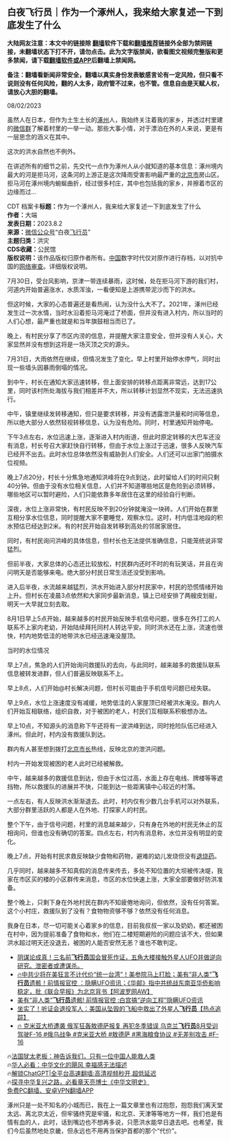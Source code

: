  <!-- 面包屑导航 --> <h2>白夜飞行员｜作为一个涿州人，我来给大家复述一下到底发生了什么</h2> <p class="notice"><b>大陆网友注意：本文中的链接除 <a href="https://github.com/bannedbook/fanqiang" >翻墙</a>软件下载和<a href="https://github.com/killgcd/justmysocks/blob/master/README.md">翻墙推荐</a>链接外全部为禁网链接，未翻墙状态下打不开，请勿点击。此为文字版禁闻，欲看图文视频完整版和更多禁闻，请下载<a href="https://github.com/bannedbook/fanqiang">翻墙软件或APP</a>后翻墙上禁闻网。</p><p>备注：翻墙看新闻非常安全，翻墙以真实身份发表敏感言论有一定风险，但只看不说则没有任何风险，翻的人太多，政府管不过来，也不管。信息自由是天赋人权，请放心大胆的翻墙。</b></p>  <div class="entry"> <p>08/02/2023</p> <p> </p> <p>虽然人在日本，但作为土生土长的<a href="https://www.bannedbook.org/bnews/tag/%E6%B6%BF%E5%B7%9E/" class="st_tag internal_tag" rel="tag" title="标签 涿州 下的日志">涿州</a>人，我始终关注着我的家乡，并透过村里建的<a href="https://www.bannedbook.org/bnews/tag/%e5%be%ae%e4%bf%a1%e7%be%a4/" class="st_tag internal_tag" rel="tag" title="标签 微信群 下的日志">微信群</a>了解着村里的一举一动。那些大事小情，对于漂泊在外的人来说，更是有一层思念的涵义在其中。</p> <p>这次的洪水自然也不例外。</p> <p>在讲述所有的细节之前，先交代一点作为涿州人从小就知道的基本信息：涿州境内最大的河是拒马河，这条河的上游正是这次降雨受害影响最严重的<a href="https://www.bannedbook.org/bnews/tag/%E5%8C%97%E4%BA%AC%E5%B8%82/" class="st_tag internal_tag" rel="tag" title="标签 北京市 下的日志">北京市</a>房山区。拒马河在涿州境内蜿蜒曲折，经过很多村庄，其中也包括我的家乡，并擦着市区的边缘而过&#8230;</p> <p>CDT 档案卡<strong>标题：</strong>作为一个涿州人，我来给大家复述一下到底发生了什么<br /><strong>作者：</strong>大端<br /><strong>发表日期：</strong>2023.8.2<br /><strong>来源：</strong><a href="https://www.bannedbook.org/bnews/tag/%e5%be%ae%e4%bf%a1%e5%85%ac%e4%bc%97%e5%8f%b7/" class="st_tag internal_tag" rel="tag" title="标签 微信公众号 下的日志">微信公众号</a>“白夜<a href="https://www.bannedbook.org/bnews/tag/%e9%a3%9e%e8%a1%8c%e5%91%98/" class="st_tag internal_tag" rel="tag" title="标签 飞行员 下的日志">飞行员</a>”<br /><strong>主题归类：</strong>洪灾<br /><strong>CDS收藏：</strong>公民馆<br /><strong>版权说明：</strong>该作品版权归原作者所有。<span class='wp_keywordlink_affiliate'><a href="https://www.bannedbook.org/" title="中国" target="_blank">中国</a></span>数字时代仅对原作进行存档，以对抗中国的<a href="https://www.bannedbook.org/bnews/tag/%e7%bd%91%e7%bb%9c%e5%ae%a1%e6%9f%a5/" class="st_tag internal_tag" rel="tag" title="标签 网络审查 下的日志">网络审查</a>。详细版权说明。</p> <p>7月30日，受台风影响，京津一带连续暴雨，这时候，处在拒马河下游的我们村，河道内开始普遍涨水，水质浑浊，一看便知是上游携带泥沙而下的洪水。</p> <p>但这时候，大家的心态普遍还是看热闹，认为没什么大不了。2021年，涿州已经发生过一次水情，当时水沿着拒马河淹过了桥面，但并没有进入村内，所以当时的人们心想，最严重也就是和当年旗鼓相当而已了。</p> <p>晚上，有村民分享了市区内涝的信息，并提醒大家注意安全，但并没有人关心，大家显然并没有想到这将是一场灭顶之灾的源头。</p> <p>7月31日，大雨依然在继续，但情况发生了变化，早上村里开始停水停气，同时出现一些墙头因暴雨倒塌的情况。</p> <p>到中午，村长在通知大家迅速转移，但上面安排的转移点距离非常远，达到17公里，同时该村所处海拔与我们相差并不大，所以转移计划显然不现实，无法迅速执行。</p> <p>中午，镇里继续发转移通知，但只是要求转移，并没有透露泄洪量和时间等信息，所以绝大部分人依然轻视转移信息，认为没有危险。同时，村里通知开始停电。</p> <p>下午3点左右，水位迅速上涨，逐渐进入村内街道，但此时原定转移的大巴车还没有消息，村长号召大家赶快自行转移，但由于水位上涨过于迅速，很多人反映汽车已经开不出去。此时水位总体依然没有威胁到人们安全。人们还可以出家门拍摄水位视频。</p> <p>晚上7点20分，村长十分焦急地通知洪峰将在9点到达，此时留给人们的时间只剩40分钟。但由于没有水位相关信息，人们并不知道哪些地区是危险到必须转移，哪些地区可以暂时避险，人们只能依靠多年居住在这里的经验自行判断。</p> <p>深夜，水位上涨非常快，有村民反映不到20分钟就淹没一块砖。人们开始在群里互相分享水位信息，同时提醒大家不要睡觉，观察水位。这时，村内低洼地段的积水预估已经达到2米。有的村民开始自发转移到高处的邻居家居住。</p> <p>同时，有村民询问洪峰的具体信息，但村长也无法提供准确信息，只能笼统说非常猛烈。</p>  <p>但前半夜，大家总体的心态还比较放松，村民群内还时不时的有玩笑话，并且在询问明天是否能够来电。绝大部分村民日常生活还没受到影响。</p> <p>进入后半夜，水流越来越猛烈，洪水开始进入部分村民家中，村民的恐慌情绪开始上升。但村长在凌晨3点依然和大家同步最新消息，镇上已经安排了两艘皮划艇，明天一大早就立刻去取。</p> <p>8月1日早上5点开始，越来越多的村民开始反映手机信号问题，很多在外打工的人联系不上家内老幼，开始陆续拜托同村人转达平安。同时洪水还在上涨，流速也很快，村内地势低洼的地带洪水已经迅速淹没屋顶。</p> <p>当时的水位情况</p> <p>早上7点，焦急的人们开始询问救援队的去向，与此同时，越来越多的救援队联系信息被转发进群，但人们普遍反映联系不上。</p> <p>早上8点，人们开始@村长解决问题，但村长可能由于手机信号问题已经失联。</p> <p>早上9点，水位上涨速度没有减缓，地势低洼的人家屋顶已经被洪水淹没。群内人们开始互相联络，组织自救，对于被困的老人，村民们互相联系积极想办法。</p> <p>早上10点，不知源头的消息称下午还将有一波洪峰到达，同时抢险队伍已经进入涿州。但此时，村内没有救援队到达。</p>  <p>群内有人甚至想到拨打<a href="https://www.bannedbook.org/bnews/tag/%e5%8c%97%e4%ba%ac%e5%b8%82%e9%95%bf/" class="st_tag internal_tag" rel="tag" title="标签 北京市长 下的日志">北京市长</a>热线，反映北京的泄洪问题。</p> <p>村内一开始发现被困的老人此时已经被解救。</p> <p>中午，越来越多的救援信息到达，但由于水位过高，水面上存在电线、牌楼等等遮挡物，所以救援队的进展并不快，只能到达一些距离镇中心较近的村落。</p> <p>一点左右，有人反映洪水渐渐退去。此时，村内仅有少数几台手机可以对外联系，大部分群里活跃的人都是人在外地、打探家人的村民。</p> <p>整个下午，由于信号问题，村里的消息越来越少，只有身在外地的村民无休止的互相询问，但谁也没有确切的答案。四点左右，村内有消息称，水位并没有明显的变化。</p> <p>晚上7点，开始有村民求救反映缺少食物和药物，避难的幼儿发烧但没有<a href="https://www.bannedbook.org/bnews/tag/%e9%80%80%e7%83%a7%e8%8d%af/" class="st_tag internal_tag" rel="tag" title="标签 退烧药 下的日志">退烧药</a>。</p> <p>几乎同时，越来越多不知真假的消息传来传去，多处不知位置的大坝被传决堤，我家在市区买的楼的小区群传来消息，市区的水位快速上涨，大家全部要做好防洪准备。</p> <p>整个晚上，只剩下身在外地村民在群内不知疲倦地询问，但依然，没有任何答案。这个小村庄，救援队到了没有？食物物资够不够？依然没有任何消息。</p>  <p>我身在日本，尽一切可能关心着家乡的信息，目前我叔叔一家以及奶奶，都还被困在村中，因为提前准备了食物和水，他们在二楼短期避险的问题应该不大，但如果洪水超过明天还没退去，被困的人能否安然无恙？谁也不敢判定。</p> <!--<div id="taboola-mid-1"></div>--><ul class='op-related-articles' title='相关阅读'> <li><a href='https://www.bannedbook.org/bnews/comments/20230728/1913406.html' target='_blank'>阴谋论成真！三名前<b>飞行员</b>国会冒死作证，五角大楼接触外星人UFO并做逆向研究。泄密者或遭谋杀。</a></li> <li><a href='https://www.bannedbook.org/bnews/bannedvideo/20230728/1913123.html' target='_blank'>🔥中共少将在美狂言不计代价“统一台湾”！美参院马上打脸；美有“非人类”<b>飞行员</b>遗骸！前情报官控 ：隐瞒UFO资讯；《华邮》指中共统战东南亚华侨影响稳定，批《联合早报》为北京背书【阿波罗网AW】</a></li> <li><a href='https://www.bannedbook.org/bnews/topimagenews/20230727/1912940.html' target='_blank'>美有“非人类”<b>飞行员</b>遗骸! 前情报官控 :白宫搞“逆向工程”隐瞒UFO资讯</a></li> <li><a href='https://www.bannedbook.org/bnews/bannedvideo/20230727/1912526.html' target='_blank'>坐实了！听证会退役军人：美国从坠毁的飞船中救出了外星人<b>飞行员</b>【热点追踪】</a></li> <li><a href='https://www.bannedbook.org/bnews/sohnews/20230726/1912494.html' target='_blank'>🔥 克米亚大桥遭袭 俄军狂轰敖德萨报复 再犯冬季错误 乌克兰<b>飞行员</b>8月受训驾驶F-16 #俄乌战争 #克米亚大桥 #敖德萨 #黑海粮食协议 #无差别攻击 #F-16</a></li> </ul> <p class="texttj"> 🔥<a href="https://www.bannedbook.org/bnews/ssgc/20230219/1850782.html" target="_blank">法国犹太老板：神告诉我们，只有一位中国人能救人类</a><br/> 🔥<a href="https://www.bannedbook.org/bnews/comments/20220220/1694796.html" target="_blank">华人必看：中华文化的飓风 幸福感无法描述</a><br/> 🔥<a href="https://github.com/bannedbook/fanqiang/wiki/V2ray%E6%9C%BA%E5%9C%BA" target="_blank">解锁ChatGPT|全平台高速翻墙:高清视频秒开,超低延迟</a><br/> 🔥<a href="https://www.bannedbook.org/bnews/comments/20220808/1768773.html" target="_blank">探寻中华复兴之路，必看章天亮博士《中华文明史》</a><br/> <a href="https://github.com/bannedbook/fanqiang/wiki/%E7%A6%81%E9%97%BB%E7%BD%91%E5%AE%89%E5%8D%93%E7%BF%BB%E5%A2%99%E6%96%B0%E9%97%BBAPP" target="_blank">免费PC翻墙、安卓VPN翻墙APP</a><br/> </p><p>涿州只是一处不知名的小城而已，我在上一篇文章里也有过抱怨，抱怨我们离天堂太远、离北京太近，但牢骚终究是牢骚，和北京、天津等等地方一样，我们也是有情有血的人，此时，话到嘴边也不想再多说，只愿洪水能早日退去吧。也希望，我们今后虽然地处京畿，但永远也不用再当保护首都的那个“代价”。</p><a name='sharetosocial'></a> <div style="margin-bottom:5px;padding-bottom:5px;clear:both"> <div id="archive-pix-1" class="banner-ads"> <!-- AuctionX Display platform tag START --> <div id="27602x728x90x621x_ADSLOT1" clicktrack="%%CLICK_URL_ESC%%"></div>  <!-- AuctionX Display platform tag END --> </div> <div id="archive-pix-2" class="banner-ads"> <!-- AuctionX Display platform tag START --> <div id="27556x300x250x621x_ADSLOT1" clicktrack="%%CLICK_URL_ESC%%" style="margin:0 auto;text-align:center"></div>  <!-- AuctionX Display platform tag END --> </div> </div>  <div id="archive-pix-1" class="banner-ads"> <!-- AuctionX Display platform tag START --> <div id="27603x728x90x621x_ADSLOT1" clicktrack="%%CLICK_URL_ESC%%"></div>  <!-- AuctionX Display platform tag END --> </div> </div><!--END ENTRY--> 